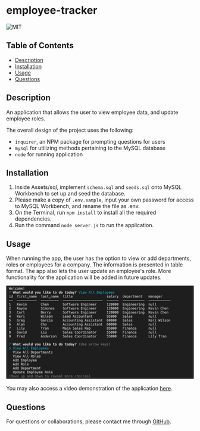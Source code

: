 # employee-tracker

![MIT](https://img.shields.io/badge/license-MIT-green)  

## Table of Contents

* [Description](#description)
* [Installation](#installation)
* [Usage](#usage)
* [Questions](#questions)

## Description

An application that allows the user to view employee data, and update employee roles.

The overall design of the project uses the following:

* `inquirer`, an NPM package for prompting questions for users
* `mysql` for utilizing methods pertaining to the MySQL database
* `node` for running application

## Installation

1. Inside Assets/sql, implement `schema.sql` and `seeds.sql` onto MySQL Workbench to set up and seed the database.
2. Please make a copy of `.env.sample`, input your own password for access to MySQL Workbench, and rename the file as .env.
3. On the Terminal, run `npm install` to install all the required dependencies.
4. Run the command `node server.js` to run the application.

## Usage

When running the app, the user has the option to view or add departments, roles or employees for a company. The information is presented in table format. The app also lets the user update an employee's role. More functionality for the application will be added in future updates.

![Image](Assets/img/employee-tracker.png)

You may also access a video demonstration of the application [here]().

## Questions

For questions or collaborations, please contact me through [GitHub](https://github.com/vxmao87).
